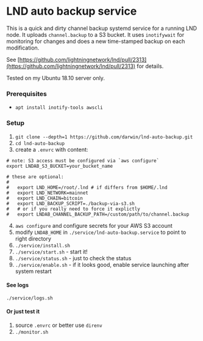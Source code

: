 # LND auto backup service

This is a quick and dirty channel backup systemd service for a running LND node. 
It uploads `channel.backup` to a S3 bucket. It uses `inotifywait`
for monitoring for changes and does a new time-stamped backup on each modification.

See [https://github.com/lightningnetwork/lnd/pull/2313](https://github.com/lightningnetwork/lnd/pull/2313) for details.

Tested on my Ubuntu 18.10 server only.

### Prerequisites

* `apt install inotify-tools awscli`

### Setup

1. `git clone --depth=1 https://github.com/darwin/lnd-auto-backup.git` 
2. `cd lnd-auto-backup`
3. create a `.envrc` with content:

```
# note: S3 access must be configured via `aws configure`
export LNDAB_S3_BUCKET=your_bucket_name

# these are optional:
#
#   export LND_HOME=/root/.lnd # if differs from $HOME/.lnd
#   export LND_NETWORK=mainnet
#   export LND_CHAIN=bitcoin
#   export LND_BACKUP_SCRIPT=./backup-via-s3.sh
#   # or if you really need to force it explictly
#   export LNDAB_CHANNEL_BACKUP_PATH=/custom/path/to/channel.backup
```
4. `aws configure` and configure secrets for your AWS S3 account
5. modify `LNDAB_HOME` in `./service/lnd-auto-backup.service` to point to right directory
6. `./service/install.sh`
7. `./service/start.sh` - start it!
8. `./service/status.sh` - just to check the status 
9. `./service/enable.sh` - if it looks good, enable service launching after system restart

#### See logs

`./service/logs.sh`

#### Or just test it

1. source `.envrc` or better use `direnv`
2. `./monitor.sh`